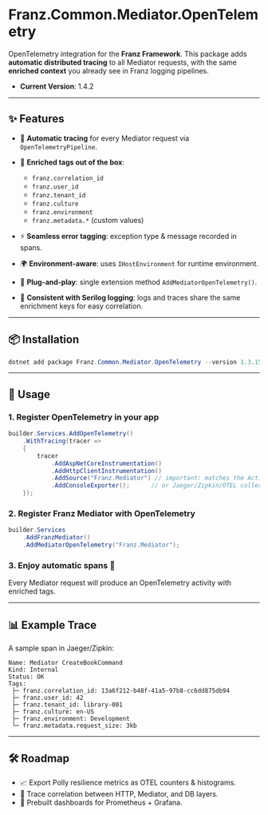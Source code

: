 ﻿# Franz.Common.Mediator.OpenTelemetry

OpenTelemetry integration for the **Franz Framework**.
This package adds **automatic distributed tracing** to all Mediator requests, with the same **enriched context** you already see in Franz logging pipelines.

- **Current Version**: 1.4.2

---

## ✨ Features

* 📡 **Automatic tracing** for every Mediator request via `OpenTelemetryPipeline`.
* 🪪 **Enriched tags out of the box**:

  * `franz.correlation_id`
  * `franz.user_id`
  * `franz.tenant_id`
  * `franz.culture`
  * `franz.environment`
  * `franz.metadata.*` (custom values)
* ⚡ **Seamless error tagging**: exception type & message recorded in spans.
* 🌍 **Environment-aware**: uses `IHostEnvironment` for runtime environment.
* 🔌 **Plug-and-play**: single extension method `AddMediatorOpenTelemetry()`.
* 🧩 **Consistent with Serilog logging**: logs and traces share the same enrichment keys for easy correlation.

---

## 📦 Installation

```powershell
dotnet add package Franz.Common.Mediator.OpenTelemetry --version 1.3.15
```

---

## 🚀 Usage

### 1. Register OpenTelemetry in your app

```csharp
builder.Services.AddOpenTelemetry()
    .WithTracing(tracer =>
    {
        tracer
            .AddAspNetCoreInstrumentation()
            .AddHttpClientInstrumentation()
            .AddSource("Franz.Mediator") // important: matches the ActivitySource
            .AddConsoleExporter();      // or Jaeger/Zipkin/OTEL collector
    });
```

### 2. Register Franz Mediator with OpenTelemetry

```csharp
builder.Services
    .AddFranzMediator()
    .AddMediatorOpenTelemetry("Franz.Mediator");
```

### 3. Enjoy automatic spans 🎉

Every Mediator request will produce an OpenTelemetry activity with enriched tags.

---

## 📊 Example Trace

A sample span in Jaeger/Zipkin:

```
Name: Mediator CreateBookCommand
Kind: Internal
Status: OK
Tags:
 ├─ franz.correlation_id: 13a6f212-b48f-41a5-97b8-cc6dd875db94
 ├─ franz.user_id: 42
 ├─ franz.tenant_id: library-001
 ├─ franz.culture: en-US
 ├─ franz.environment: Development
 └─ franz.metadata.request_size: 3kb
```

---

## 🛠️ Roadmap

* 📈 Export Polly resilience metrics as OTEL counters & histograms.
* 🔎 Trace correlation between HTTP, Mediator, and DB layers.
* 🧩 Prebuilt dashboards for Prometheus + Grafana.

